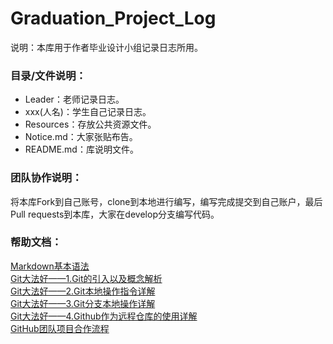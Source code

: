 # Graduation_Project_Log
说明：本库用于作者毕业设计小组记录日志所用。  

### 目录/文件说明：
 - Leader：老师记录日志。
 - xxx(人名)：学生自己记录日志。
 - Resources：存放公共资源文件。
 - Notice.md：大家张贴布告。
 - README.md：库说明文件。

### 团队协作说明：
将本库Fork到自己账号，clone到本地进行编写，编写完成提交到自己账户，最后Pull requests到本库，大家在develop分支编写代码。


### 帮助文档：
[Markdown基本语法](https://www.jianshu.com/p/191d1e21f7ed)  
[Git大法好——1.Git的引入以及概念解析](https://www.jianshu.com/p/02f56e9d1b10)  
[Git大法好——2.Git本地操作指令详解](https://www.jianshu.com/p/3d6d5e10441e)  
[Git大法好——3.Git分支本地操作详解](https://www.jianshu.com/p/c05231e6a65a)  
[Git大法好——4.Github作为远程仓库的使用详解](https://www.jianshu.com/p/eb76480b478d)  
[GitHub团队项目合作流程](https://blog.csdn.net/lmhlmh_/article/details/80618004)  
